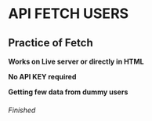 # API FETCH USERS

## Practice of Fetch

__Works on Live server or directly in HTML__ <br/>

__No API KEY required__ <br/>

__Getting few data from dummy users__ <br/>

###### Finished
